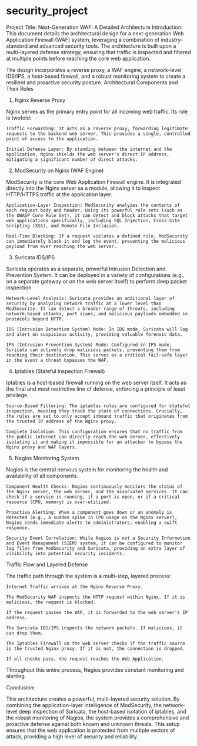# security_project
Project Title: Next-Generation WAF: A Detailed Architecture
Introduction:
This document details the architectural design for a next-generation Web Application Firewall (WAF) system, leveraging a combination of industry-standard and advanced security tools. The architecture is built upon a multi-layered defense strategy, ensuring that traffic is inspected and filtered at multiple points before reaching the core web application.

The design incorporates a reverse proxy, a WAF engine, a network-level IDS/IPS, a host-based firewall, and a robust monitoring system to create a resilient and proactive security posture.
Architectural Components and Their Roles
1. Nginx Reverse Proxy

Nginx serves as the primary entry point for all incoming web traffic. Its role is twofold:

    Traffic Forwarding: It acts as a reverse proxy, forwarding legitimate requests to the backend web server. This provides a single, controlled point of access to the application.

    Initial Defense Layer: By standing between the internet and the application, Nginx shields the web server's direct IP address, mitigating a significant number of direct attacks.

2. ModSecurity on Nginx (WAF Engine)

ModSecurity is the core Web Application Firewall engine. It is integrated directly into the Nginx server as a module, allowing it to inspect HTTP/HTTPS traffic at the application layer.

    Application-Layer Inspection: ModSecurity analyzes the contents of each request body and header. Using its powerful rule sets (such as the OWASP Core Rule Set), it can detect and block attacks that target web applications specifically, including SQL Injection, Cross-Site Scripting (XSS), and Remote File Inclusion.

    Real-Time Blocking: If a request violates a defined rule, ModSecurity can immediately block it and log the event, preventing the malicious payload from ever reaching the web server.

3. Suricata IDS/IPS

Suricata operates as a separate, powerful Intrusion Detection and Prevention System. It can be deployed in a variety of configurations (e.g., on a separate gateway or on the web server itself) to perform deep packet inspection.

    Network-Level Analysis: Suricata provides an additional layer of security by analyzing network traffic at a lower level than ModSecurity. It can detect a broader range of threats, including network-based attacks, port scans, and malicious payloads embedded in protocols beyond HTTP.

    IDS (Intrusion Detection System) Mode: In IDS mode, Suricata will log and alert on suspicious activity, providing valuable forensic data.

    IPS (Intrusion Prevention System) Mode: Configured in IPS mode, Suricata can actively drop malicious packets, preventing them from reaching their destination. This serves as a critical fail-safe layer in the event a threat bypasses the WAF.

4. Iptables (Stateful Inspection Firewall)

Iptables is a host-based firewall running on the web server itself. It acts as the final and most restrictive line of defense, enforcing a principle of least privilege.

    Source-Based Filtering: The iptables rules are configured for stateful inspection, meaning they track the state of connections. Crucially, the rules are set to only accept inbound traffic that originates from the trusted IP address of the Nginx proxy.

    Complete Isolation: This configuration ensures that no traffic from the public internet can directly reach the web server, effectively isolating it and making it impossible for an attacker to bypass the Nginx proxy and WAF layers.

5. Nagios Monitoring System

Nagios is the central nervous system for monitoring the health and availability of all components.

    Component Health Checks: Nagios continuously monitors the status of the Nginx server, the web server, and the associated services. It can check if a service is running, if a port is open, or if a critical resource (CPU, memory) is over-utilized.

    Proactive Alerting: When a component goes down or an anomaly is detected (e.g., a sudden spike in CPU usage on the Nginx server), Nagios sends immediate alerts to administrators, enabling a swift response.

    Security Event Correlation: While Nagios is not a Security Information and Event Management (SIEM) system, it can be configured to monitor log files from ModSecurity and Suricata, providing an extra layer of visibility into potential security incidents.

Traffic Flow and Layered Defense

The traffic path through the system is a multi-step, layered process:

    Internet Traffic arrives at the Nginx Reverse Proxy.

    The ModSecurity WAF inspects the HTTP request within Nginx. If it is malicious, the request is blocked.

    If the request passes the WAF, it is forwarded to the web server's IP address.

    The Suricata IDS/IPS inspects the network packets. If malicious, it can drop them.

    The Iptables Firewall on the web server checks if the traffic source is the trusted Nginx proxy. If it is not, the connection is dropped.

    If all checks pass, the request reaches the Web Application.

Throughout this entire process, Nagios provides constant monitoring and alerting.


Conclusion:

This architecture creates a powerful, multi-layered security solution. By combining the application-layer intelligence of ModSecurity, the network-level deep inspection of Suricata, the host-based isolation of iptables, and the robust monitoring of Nagios, the system provides a comprehensive and proactive defense against both known and unknown threats. This setup ensures that the web application is protected from multiple vectors of attack, providing a high level of security and reliability.
